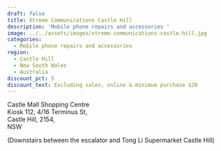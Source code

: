 ```yaml
---
draft: false
title: Xtreme Communications Castle Hill
description: 'Mobile phone repairs and accessories '
image: ../../assets/images/xtreme-communications-castle-hill.jpg
categories:
  - Mobile phone repairs and accessories
region:
  - Castle Hill
  - New South Wales
  - Australia
discount_pct: 5
discount_text: Excluding sales, online & minimum purchase $20
---
```


Castle Mall Shopping Centre\
Kiosk 112, 4/16 Terminus St, \
Castle Hill, 2154, \
NSW

(Downstairs between the escalator and Tong Li Supermarket Castle Hill)
